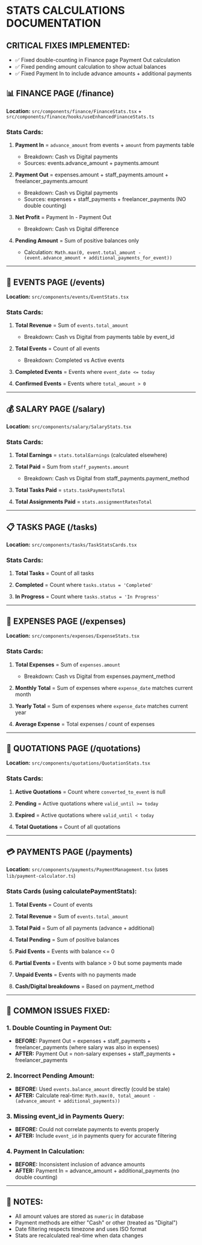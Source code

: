 # STATS CALCULATIONS DOCUMENTATION

## CRITICAL FIXES IMPLEMENTED:
- ✅ Fixed double-counting in Finance page Payment Out calculation
- ✅ Fixed pending amount calculation to show actual balances
- ✅ Fixed Payment In to include advance amounts + additional payments

## 📊 FINANCE PAGE (/finance)
**Location:** `src/components/finance/FinanceStats.tsx` + `src/components/finance/hooks/useEnhancedFinanceStats.ts`

### Stats Cards:
1. **Payment In** = `advance_amount` from events + `amount` from payments table
   - Breakdown: Cash vs Digital payments
   - Sources: events.advance_amount + payments.amount

2. **Payment Out** = expenses.amount + staff_payments.amount + freelancer_payments.amount
   - Breakdown: Cash vs Digital payments
   - Sources: expenses + staff_payments + freelancer_payments (NO double counting)

3. **Net Profit** = Payment In - Payment Out
   - Breakdown: Cash vs Digital difference

4. **Pending Amount** = Sum of positive balances only
   - Calculation: `Math.max(0, event.total_amount - (event.advance_amount + additional_payments_for_event))`

---

## 🎯 EVENTS PAGE (/events)
**Location:** `src/components/events/EventStats.tsx`

### Stats Cards:
1. **Total Revenue** = Sum of `events.total_amount`
   - Breakdown: Cash vs Digital from payments table by event_id

2. **Total Events** = Count of all events
   - Breakdown: Completed vs Active events

3. **Completed Events** = Events where `event_date <= today`

4. **Confirmed Events** = Events where `total_amount > 0`

---

## 💰 SALARY PAGE (/salary)
**Location:** `src/components/salary/SalaryStats.tsx`

### Stats Cards:
1. **Total Earnings** = `stats.totalEarnings` (calculated elsewhere)

2. **Total Paid** = Sum from `staff_payments.amount`
   - Breakdown: Cash vs Digital from staff_payments.payment_method

3. **Total Tasks Paid** = `stats.taskPaymentsTotal`

4. **Total Assignments Paid** = `stats.assignmentRatesTotal`

---

## 📋 TASKS PAGE (/tasks)
**Location:** `src/components/tasks/TaskStatsCards.tsx`

### Stats Cards:
1. **Total Tasks** = Count of all tasks

2. **Completed** = Count where `tasks.status = 'Completed'`

3. **In Progress** = Count where `tasks.status = 'In Progress'`

---

## 💸 EXPENSES PAGE (/expenses)
**Location:** `src/components/expenses/ExpenseStats.tsx`

### Stats Cards:
1. **Total Expenses** = Sum of `expenses.amount`
   - Breakdown: Cash vs Digital from expenses.payment_method

2. **Monthly Total** = Sum of expenses where `expense_date` matches current month

3. **Yearly Total** = Sum of expenses where `expense_date` matches current year

4. **Average Expense** = Total expenses / count of expenses

---

## 📄 QUOTATIONS PAGE (/quotations)
**Location:** `src/components/quotations/QuotationStats.tsx`

### Stats Cards:
1. **Active Quotations** = Count where `converted_to_event` is null

2. **Pending** = Active quotations where `valid_until >= today`

3. **Expired** = Active quotations where `valid_until < today`

4. **Total Quotations** = Count of all quotations

---

## 💳 PAYMENTS PAGE (/payments)
**Location:** `src/components/payments/PaymentManagement.tsx` (uses `lib/payment-calculator.ts`)

### Stats Cards (using calculatePaymentStats):
1. **Total Events** = Count of events

2. **Total Revenue** = Sum of `events.total_amount`

3. **Total Paid** = Sum of all payments (advance + additional)

4. **Total Pending** = Sum of positive balances

5. **Paid Events** = Events with balance <= 0

6. **Partial Events** = Events with balance > 0 but some payments made

7. **Unpaid Events** = Events with no payments made

8. **Cash/Digital breakdowns** = Based on payment_method

---

## 🔧 COMMON ISSUES FIXED:

### 1. Double Counting in Payment Out:
- **BEFORE:** Payment Out = expenses + staff_payments + freelancer_payments (where salary was also in expenses)
- **AFTER:** Payment Out = non-salary expenses + staff_payments + freelancer_payments

### 2. Incorrect Pending Amount:
- **BEFORE:** Used `events.balance_amount` directly (could be stale)
- **AFTER:** Calculate real-time: `Math.max(0, total_amount - (advance_amount + additional_payments))`

### 3. Missing event_id in Payments Query:
- **BEFORE:** Could not correlate payments to events properly
- **AFTER:** Include `event_id` in payments query for accurate filtering

### 4. Payment In Calculation:
- **BEFORE:** Inconsistent inclusion of advance amounts
- **AFTER:** Payment In = advance_amount + additional_payments (no double counting)

---

## 📝 NOTES:
- All amount values are stored as `numeric` in database
- Payment methods are either "Cash" or other (treated as "Digital")
- Date filtering respects timezone and uses ISO format
- Stats are recalculated real-time when data changes